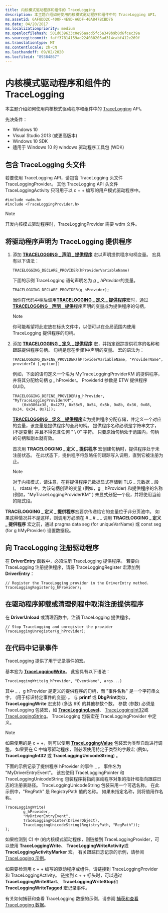 ```yaml
---
title: 内核模式驱动程序和组件的 TraceLogging
description: 本主题介绍如何使用内核模式驱动程序和组件中的 TraceLogging API。
ms.assetid: 6AF8DD2C-400F-4E9D-A6DF-40A847BCBD76
ms.date: 04/20/2017
ms.localizationpriority: medium
ms.openlocfilehash: 501d039633c0e95aacd5fc5a349b9b0d6fcec39a
ms.sourcegitcommit: faff37814159ad224080205ad314cabf412e269f
ms.translationtype: MT
ms.contentlocale: zh-CN
ms.lasthandoff: 09/02/2020
ms.locfileid: "89384867"
---
```

# <a name="tracelogging-for-kernel-mode-drivers-and-components"></a>内核模式驱动程序和组件的 TraceLogging

本主题介绍如何使用内核模式驱动程序和组件中的 [TraceLogging](/windows/desktop/tracelogging/trace-logging-portal) API。

先决条件：

- Windows 10
- Visual Studio 2013 (或更高版本) 
- Windows 10 SDK
- 适用于 Windows 10 的 windows 驱动程序工具包 (WDK) 

## <a name="include-the-tracelogging-header-files"></a>包含 TraceLogging 头文件

若要使用 TraceLogging API，请包含 TraceLogging 头文件 TraceLoggingProvider。 其他 TraceLogging API 头文件 TraceLoggingActivity 只可用于以 c + + 编写的用户模式驱动程序中。

```command
#include <wdm.h>
#include <TraceLoggingProvider.h> 
```

> [!NOTE]
> 开发内核模式驱动程序时，TraceLoggingProvider 需要 wdm 文件。

## <a name="declare-your-driver-as-a-tracelogging-provider"></a>将驱动程序声明为 TraceLogging 提供程序

1. 添加 [**TRACELOGGING \_ 声明 \_ 提供程序**](/windows/desktop/api/traceloggingprovider/nf-traceloggingprovider-tracelogging_declare_provider) 宏以声明提供程序句柄变量。 宏具有以下语法：

    ```command
    TRACELOGGING_DECLARE_PROVIDER(hProviderVariableName)
    ```

    下面的示例 TraceLogging 语句声明名为 *g \_ hProvider*的变量。

    ```command
    TRACELOGGING_DECLARE_PROVIDER(g_hProvider);
    ```

    当你在代码中稍后调用[**TRACELOGGING \_ 定义 \_ 提供程序**](/windows/desktop/api/traceloggingprovider/nf-traceloggingprovider-tracelogging_define_provider)宏时，通过[**TRACELOGGING \_ 声明 \_ 提供**](/windows/desktop/api/traceloggingprovider/nf-traceloggingprovider-tracelogging_declare_provider)程序声明的变量成为提供程序的句柄。

    > [!NOTE]
    > 你可能希望将此宏放在标头文件中，以便可以在全局范围内使用 TraceLogging 提供程序的句柄。

2. 添加 [**TRACELOGGING \_ 定义 \_ 提供程序**](/windows/desktop/api/traceloggingprovider/nf-traceloggingprovider-tracelogging_define_provider) 宏，并指定跟踪提供程序的名称和跟踪提供程序句柄。 句柄是您在步骤1中声明的变量。 宏的语法为：

    ```command
    TRACELOGGING_DEFINE_PROVIDER(hProviderVariableName, "ProviderName", providerId [,option])
    ```

    例如，下面的语句定义一个名为 MyTraceLoggingProviderKM 的提供程序，并将其分配给句柄 g \_ hProvider。 ProviderId 参数是 ETW 提供程序 GUID。

    ```command
    TRACELOGGING_DEFINE_PROVIDER(g_hProvider, "MyTraceLoggingProviderKM",
        (0xb3864c38, 0x4273, 0x58c5, 0x54, 0x5b, 0x8b, 0x36, 0x08, 0x34, 0x34, 0x71));
    ```

    [**TRACELOGGING \_ 定义 \_ 提供程序**](/windows/desktop/api/traceloggingprovider/nf-traceloggingprovider-tracelogging_define_provider)宏为提供程序分配存储，并定义一个对应的变量，该变量是提供程序的全局句柄。 提供程序名称必须是字符串文字， (不是变量) 并且不得包含任何 " \\ 0" 字符。 只要原始句柄处于范围内，句柄的句柄和副本就有效。

    首次用 **TRACELOGGING \_ 定义 \_ 提供程序** 宏创建句柄时，提供程序处于未注册状态。 在此状态下，提供程序将忽略任何跟踪写入调用，直到它被注册为止。

    > [!NOTE]
    > 对于内核模式，请注意，在将提供程序元数据显式存储到 TLG \_ 元数据 \_ 段 (。 rdata) 中，为该句柄创建的变量 (例如，g \_ hProvider) 和提供程序的名称 (例如，"MyTraceLoggingProviderKM" ) 未显式分配一个段，并将使用当前的隐式段。

**TRACELOGGING \_ 定义 \_ 提供程序**宏要求传递给它的变量位于非分页池中。 如果这种情况并不是这样，则调用方必须在 \# \_ \# \_ \_ 调用 **TRACELOGGING \_ 定义 \_ 提供程序** 宏之前，通过 pragma data seg (for uniqueVarName) 或 const seg (for g hMyProvider) 设置数据段。

## <a name="register-the-driver-with-tracelogging"></a>向 TraceLogging 注册驱动程序

在 **DriverEntry** 函数中，必须注册 TraceLogging 提供程序。
若要向 TraceLogging 注册提供程序，请将 TraceLoggingRegister 宏添加到 **DriverEntry**：

```command
// Register the TraceLogging provider in the DriverEntry method.
TraceLoggingRegister(g_hProvider);
```

## <a name="unregister-the-provider-in-the-driver-unload-or-cleanup-routine"></a>在驱动程序卸载或清理例程中取消注册提供程序

在 **DriverUnload** 或清理函数中，注销 TraceLogging 提供程序。

```command
// Stop TraceLogging and unregister the provider
TraceLoggingUnregister(g_hProvider);
```

## <a name="log-events-in-your-code"></a>在代码中记录事件

TraceLogging 提供了用于记录事件的宏。

基本宏为 [**TraceLoggingWrite**](/windows/desktop/api/traceloggingprovider/nf-traceloggingprovider-traceloggingwrite)。 此宏具有以下语法：

```command
TraceLoggingWrite(g_hProvider, "EventName", args...)
```

其中 \_ ，g hProvider 是定义的提供程序的句柄，而 "事件名称" 是一个字符串文字， (用于标识特定事件的变量) 。 与 **printf** 或 **DbgPrint**类似， **TraceLoggingWrite** 宏支持 (多达 99) 的其他参数个数。 参数 (参数) 必须是 TraceLogging 包装宏，如 [**TraceLoggingLevel**](/windows/desktop/api/traceloggingprovider/nf-traceloggingprovider-tracelogginglevel)、 [TraceLoggingInt32](/windows/desktop/tracelogging/tracelogging-wrapper-macros)或 [TraceLoggingString](/windows/desktop/tracelogging/tracelogging-wrapper-macros)。 TraceLogging 包装宏在 TraceLoggingProvider 中定义。

> [!NOTE]
> 如果使用的是 c + +，则可以使用 [**TraceLoggingValue**](/windows/desktop/api/traceloggingprovider/nf-traceloggingprovider-traceloggingvalue) 包装宏为类型自动进行调整。 如果要在 C 中编写驱动程序，则必须使用特定于类型的字段宏 (例如， **TraceLoggingInt32** 或 **TraceLoggingUnicodeString**) 。

下面的示例记录了提供程序 hProvider 的事件 \_ 。 事件名为 "MyDriverEntryEvent"。 该宏使用 TraceLoggingPointer 和 TraceLoggingUnicodeString 包装程序将指向驱动程序对象的指针和指向跟踪日志的注册表路径。 TraceLoggingUnicodeString 包装采用一个可选名称。 在此示例中，"RegPath" 是 RegistryPath 值的名称。 如果未指定名称，则将值用作名称。

```command
TraceLoggingWrite(
        g_hProvider,
        "MyDriverEntryEvent",
        TraceLoggingPointer(DriverObject),
        TraceLoggingUnicodeString(RegistryPath, "RegPath")); 
);
```

如果检测到 C) 中 (的内核模式驱动程序，则链接到 TraceLoggingProvider，可以使用 **TraceLoggingWrite**、 **TraceLoggingWriteActivity**或 **TraceLoggingActivityMarker** 宏。 有关跟踪日志记录的示例，请参阅 [TraceLogging 示例](tracelogging-examples.md)。

如果要检测用 c + + 编写的驱动程序或组件，请链接到 TraceLoggingProvider 和 TraceLoggingActivity。 链接到 c + + 标头时，可以通过 **TraceLoggingWriteStart**、 **TraceLoggingWriteStop**和 **TraceLoggingWriteTagged** 宏记录事件。

有关如何捕获和查看 TraceLogging 数据的示例，请参阅 [捕获和查看 TraceLogging 数据](capture-and-view-tracelogging-data.md)。